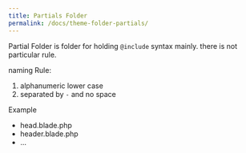 ```yaml
---
title: Partials Folder
permalink: /docs/theme-folder-partials/
---
```


Partial Folder is folder for holding `@include` syntax mainly. there is not particular rule.

naming Rule:
1. alphanumeric lower case
2. separated by `-` and no space

Example

* head.blade.php
* header.blade.php
* ...